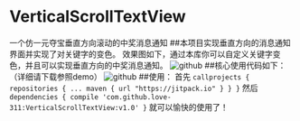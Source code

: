 # VerticalScrollTextView
一个仿一元夺宝垂直方向滚动的中奖消息通知
##本项目实现垂直方向的消息通知界面并实现了对关键字的变色。
效果图如下，通过本库你可以自定义关键字变色，并且可以实现垂直方向的中奖消息通知。
![github](https://github.com/love-311/VerticalScrollTextView/blob/master/app/src/main/res/images/github_1.png "github")
##核心使用代码如下：（详细请下载参照demo）
![github](https://github.com/love-311/VerticalScrollTextView/blob/master/app/src/main/res/images/github_2.png "github")
##使用：
首先
	```
	callprojects {
		repositories {
			...
			maven { url "https://jitpack.io" }
		}
	}
	```
然后
	```
	dependencies {
	        compile 'com.github.love-311:VerticalScrollTextView:v1.0'
	}
	```
  就可以愉快的使用了！
